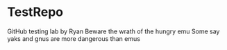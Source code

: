 # TestRepo
GitHub testing lab by Ryan 
Beware the wrath of the hungry emu
Some say yaks and gnus are more dangerous than emus